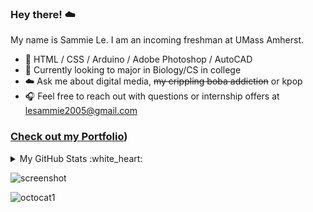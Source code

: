 ### Hey there! :cloud:
My name is Sammie Le. I am an incoming freshman at UMass Amherst.
* :8ball: HTML / CSS / Arduino / Adobe Photoshop / AutoCAD
* :rice_ball: Currently looking to major in Biology/CS in college
* :cloud: Ask me about digital media, ~~my crippling boba addiction~~ or kpop
* :headphones: Feel free to reach out with questions or internship offers at lesammie2005@gmail.com

### [Check out my Portfolio](https://sammieele.github.io/updatedPortfolio/))
<details>
<summary>My GitHub Stats :white_heart:</summary>

![sammieele's Top Languages](https://github-readme-stats.vercel.app/api/top-langs/?username=sammieele&theme=graywhite&show_icons=true&hide_border=true&layout=compact)
<br>
![sammieele's Stats](https://github-readme-stats.vercel.app/api?username=sammieele&theme=graywhite&show_icons=true&hide_border=true&count_private=true)
</details>

![screenshot](https://github.com/sammieele/sammieele/assets/155572963/9d2999af-d443-4187-a82d-e39c38eb60f9)

![octocat1](https://github.com/sammieele/sammieele/assets/155572963/a77045af-e9a0-4368-b6c7-26800aa98d45)
